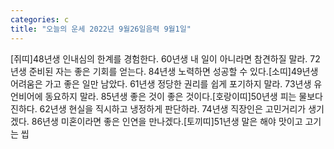 ```yaml
---
categories: c
title: "오늘의 운세 2022년 9월26일음력 9월1일"
---
```

[쥐띠]48년생 인내심의 한계를 경험한다. 60년생 내 일이 아니라면 참견하질 말라. 72년생 준비된 자는 좋은 기회를 얻는다. 84년생 노력하면 성공할 수 있다.[소띠]49년생 어려움은 가고 좋은 일만 남았다. 61년생 정당한 권리를 쉽게 포기하지 말라. 73년생 유언비어에 동요하지 말라. 85년생 좋은 것이 좋은 것이다.[호랑이띠]50년생 피는 물보다 진하다. 62년생 현실을 직시하고 냉정하게 판단하라. 74년생 직장인은 고민거리가 생기겠다. 86년생 미혼이라면 좋은 인연을 만나겠다.[토끼띠]51년생 말은 해야 맛이고 고기는 씹